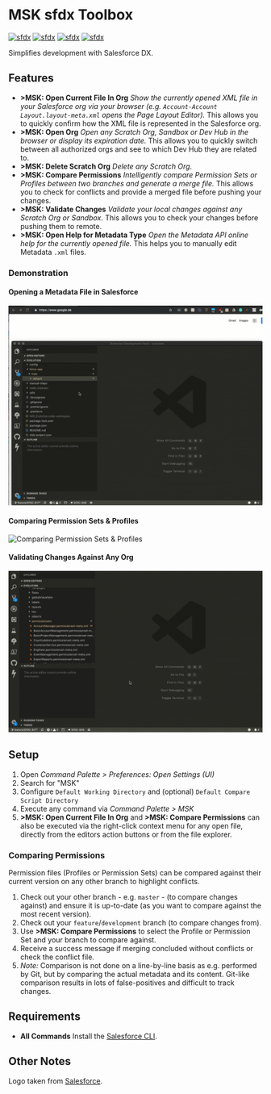 # MSK sfdx Toolbox

[![sfdx](https://img.shields.io/badge/cli-sfdx-brightgreen.svg)](https://developer.salesforce.com/tools/sfdxcli)
[![sfdx](https://vsmarketplacebadge.apphb.com/version-short/mischmiko.msk-sfdx-toolbox.svg)](https://marketplace.visualstudio.com/items?itemName=mischmiko.msk-sfdx-toolbox)
[![sfdx](https://img.shields.io/github/issues-raw/mschmidtkorth/msk-sfdx-toolbox.svg)](https://github.com/mschmidtkorth/msk-sfdx-toolbox/issues)
[![sfdx](https://img.shields.io/badge/license-MOZ-brightgreen.svg)](https://github.com/mschmidtkorth/msk-sfdx-toolbox/blob/master/LICENSE)

Simplifies development with Salesforce DX.

## Features

- **>MSK: Open Current File In Org** *Show the currently opened XML file in your Salesforce org via your browser (e.g. `Account-Account Layout.layout-meta.xml` opens the Page Layout Editor).* This allows you to quickly confirm how the XML file is represented in the Salesforce org.
- **>MSK: Open Org** *Open any Scratch Org, Sandbox or Dev Hub in the browser or display its expiration date.* This allows you to quickly switch between all authorized orgs and see to which Dev Hub they are related to.
- **>MSK: Delete Scratch Org** *Delete any Scratch Org.*
- **>MSK: Compare Permissions** *Intelligently compare Permission Sets or Profiles between two branches and generate a merge file.* This allows you to check for conflicts and provide a merged file before pushing your changes.
- **>MSK: Validate Changes** *Validate your local changes against any Scratch Org or Sandbox.* This allows you to check your changes before pushing them to remote.
- **>MSK: Open Help for Metadata Type** *Open the Metadata API online help for the currently opened file.* This helps you to manually edit Metadata `.xml` files.

### Demonstration

#### Opening a Metadata File in Salesforce

![Opening an XML File in Salesforce](images/OpenFileInOrg.gif)

#### Comparing Permission Sets & Profiles

![Comparing Permission Sets & Profiles](images/ComparePermissions.gif)

#### Validating Changes Against Any Org

![Validating Changes Against Any Org](images/ValidateAgainstOrg.gif)

<!-- ## Known Issues
Calling out known issues can help limit users opening duplicate issues against your extension. -->

## Setup

1. Open *Command Palette > Preferences: Open Settings (UI)*
2. Search for "MSK"
3. Configure `Default Working Directory` and  (optional) `Default Compare Script Directory`
4. Execute any command via *Command Palette > MSK*
5. **>MSK: Open Current File In Org** and **>MSK: Compare Permissions** can also be executed via the right-click context menu for any open file, directly from the editors action buttons or from the file explorer.

### Comparing Permissions

Permission files (Profiles or Permission Sets) can be compared against their current version on any other branch to highlight conflicts.
1. Check out your other branch - e.g. `master` - (to compare changes against) and ensure it is up-to-date (as you want to compare against the most recent version).
2. Check out your `feature`/`development` branch (to compare changes from).
3. Use **>MSK: Compare Permissions** to select the Profile or Permission Set and your branch to compare against.
4. Receive a success message if merging concluded without conflicts or check the conflict file.
5. *Note:* Comparison is not done on a line-by-line basis as e.g. performed by Git, but by comparing the actual metadata and its content. Git-like comparison results in lots of false-positives and difficult to track changes.

## Requirements

- **All Commands** Install the [Salesforce CLI](https://developer.salesforce.com/tools/sfdxcli).

## Other Notes

Logo taken from [Salesforce](https://partners.salesforce.com/s/education/general/Salesforce_DX).
